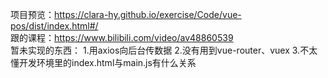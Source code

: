 项目预览：https://clara-hy.github.io/exercise/Code/vue-pos/dist/index.html#/  
跟的课程：https://www.bilibili.com/video/av48860539  
暂未实现的东西：
1.用axios向后台传数据 
2.没有用到vue-router、vuex 
3.不太懂开发环境里的index.html与main.js有什么关系
